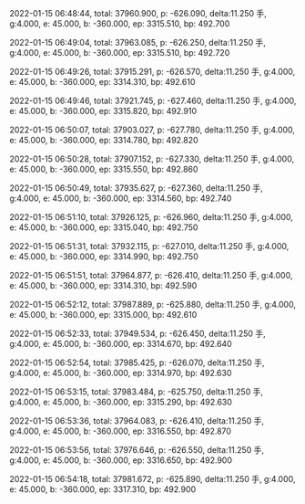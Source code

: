 2022-01-15 06:48:44, total: 37960.900, p: -626.090, delta:11.250 手, g:4.000, e: 45.000, b: -360.000, ep: 3315.510, bp: 492.700

2022-01-15 06:49:04, total: 37963.085, p: -626.250, delta:11.250 手, g:4.000, e: 45.000, b: -360.000, ep: 3315.510, bp: 492.720

2022-01-15 06:49:26, total: 37915.291, p: -626.570, delta:11.250 手, g:4.000, e: 45.000, b: -360.000, ep: 3314.310, bp: 492.610

2022-01-15 06:49:46, total: 37921.745, p: -627.460, delta:11.250 手, g:4.000, e: 45.000, b: -360.000, ep: 3315.820, bp: 492.910

2022-01-15 06:50:07, total: 37903.027, p: -627.780, delta:11.250 手, g:4.000, e: 45.000, b: -360.000, ep: 3314.780, bp: 492.820

2022-01-15 06:50:28, total: 37907.152, p: -627.330, delta:11.250 手, g:4.000, e: 45.000, b: -360.000, ep: 3315.550, bp: 492.860

2022-01-15 06:50:49, total: 37935.627, p: -627.360, delta:11.250 手, g:4.000, e: 45.000, b: -360.000, ep: 3314.560, bp: 492.740

2022-01-15 06:51:10, total: 37926.125, p: -626.960, delta:11.250 手, g:4.000, e: 45.000, b: -360.000, ep: 3315.040, bp: 492.750

2022-01-15 06:51:31, total: 37932.115, p: -627.010, delta:11.250 手, g:4.000, e: 45.000, b: -360.000, ep: 3314.990, bp: 492.750

2022-01-15 06:51:51, total: 37964.877, p: -626.410, delta:11.250 手, g:4.000, e: 45.000, b: -360.000, ep: 3314.310, bp: 492.590

2022-01-15 06:52:12, total: 37987.889, p: -625.880, delta:11.250 手, g:4.000, e: 45.000, b: -360.000, ep: 3315.000, bp: 492.610

2022-01-15 06:52:33, total: 37949.534, p: -626.450, delta:11.250 手, g:4.000, e: 45.000, b: -360.000, ep: 3314.670, bp: 492.640

2022-01-15 06:52:54, total: 37985.425, p: -626.070, delta:11.250 手, g:4.000, e: 45.000, b: -360.000, ep: 3314.970, bp: 492.630

2022-01-15 06:53:15, total: 37983.484, p: -625.750, delta:11.250 手, g:4.000, e: 45.000, b: -360.000, ep: 3315.290, bp: 492.630

2022-01-15 06:53:36, total: 37964.083, p: -626.410, delta:11.250 手, g:4.000, e: 45.000, b: -360.000, ep: 3316.550, bp: 492.870

2022-01-15 06:53:56, total: 37976.646, p: -626.550, delta:11.250 手, g:4.000, e: 45.000, b: -360.000, ep: 3316.650, bp: 492.900

2022-01-15 06:54:18, total: 37981.672, p: -625.890, delta:11.250 手, g:4.000, e: 45.000, b: -360.000, ep: 3317.310, bp: 492.900